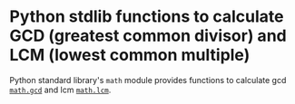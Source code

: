 # Python stdlib functions to calculate GCD (greatest common divisor) and LCM (lowest common multiple)

Python standard library's `math` module provides functions to calculate gcd [`math.gcd`](https://docs.python.org/3/library/math.html#math.gcd) and lcm [`math.lcm`](https://docs.python.org/3/library/math.html#math.lcm).
